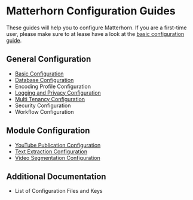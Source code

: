 Matterhorn Configuration Guides
===============================

These guides will help you to configure Matterhorn. If you are a first-time user, please make sure to at lease have a
look at the [basic configuration guide](basic.md).


General Configuration
---------------------

 - [Basic Configuration](basic.md)
 - [Database Configuration](database.md)
 - Encoding Profile Configuration
 - [Logging and Privacy Configuration](logging.and.privacy.md)
 - [Multi Tenancy Configuration](multi.tenancy.md)
 - Security Configuration
 - Workflow Configuration


Module Configuration
--------------------

 - [YouTube Publication Configuration](modules/youtubepublication.md)
 - [Text Extraction Configuration](modules/textextraction.md)
 - [Video Segmentation Configuration](modules/videosegmentation.md)


Additional Documentation
------------------------

 - List of Configuration Files and Keys
